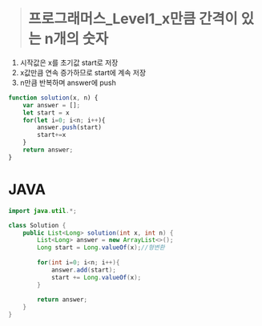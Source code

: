 ><h1>프로그래머스_Level1_x만큼 간격이 있는 n개의 숫자</h1>
1. 시작값은 x를 초기값 start로 저장
2. x값만큼 연속 증가하므로 start에 계속 저장
3. n만큼 반복하며 answer에 push

```javascript
function solution(x, n) {
    var answer = [];
    let start = x
    for(let i=0; i<n; i++){
        answer.push(start)
        start+=x
    }
    return answer;
}
```

<h1>JAVA</h1>

```java
import java.util.*;

class Solution {
    public List<Long> solution(int x, int n) {
        List<Long> answer = new ArrayList<>();
        Long start = Long.valueOf(x);//형변환
        
        for(int i=0; i<n; i++){
            answer.add(start);
            start += Long.valueOf(x);
        }
        
        return answer;
    }
}
```
